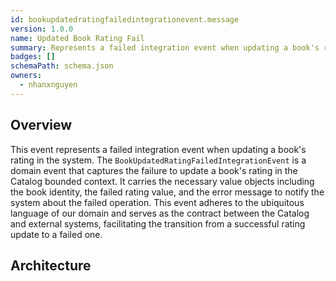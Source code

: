 ```yaml
---
id: bookupdatedratingfailedintegrationevent.message
version: 1.0.0
name: Updated Book Rating Fail
summary: Represents a failed integration event when updating a book's rating in the system
badges: []
schemaPath: schema.json
owners:
  - nhanxnguyen
---
```


## Overview

This event represents a failed integration event when updating a book's rating in the system. The `BookUpdatedRatingFailedIntegrationEvent` is a domain event that captures the failure to update a book's rating in the Catalog bounded context. It carries the necessary value objects including the book identity, the failed rating value, and the error message to notify the system about the failed operation. This event adheres to the ubiquitous language of our domain and serves as the contract between the Catalog and external systems, facilitating the transition from a successful rating update to a failed one.

## Architecture

<NodeGraph />
